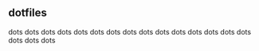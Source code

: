 ## dotfiles
dots dots dots dots dots dots dots dots dots dots dots dots dots dots dots dots dots dots 

